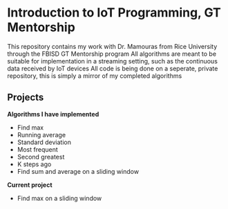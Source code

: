 # Introduction to IoT Programming, GT Mentorship

This repository contains my work with Dr. Mamouras from Rice University through the FBISD GT Mentorship program
All algorithms are meant to be suitable for implementation in a streaming setting, such as the continuous data received by IoT devices
All code is being done on a seperate, private repository, this is simply a mirror of my completed algorithms

## Projects

**Algorithms I have implemented**
- Find max
- Running average
- Standard deviation
- Most frequent
- Second greatest
- K steps ago
- Find sum and average on a sliding window

**Current project**
- Find max on a sliding window

